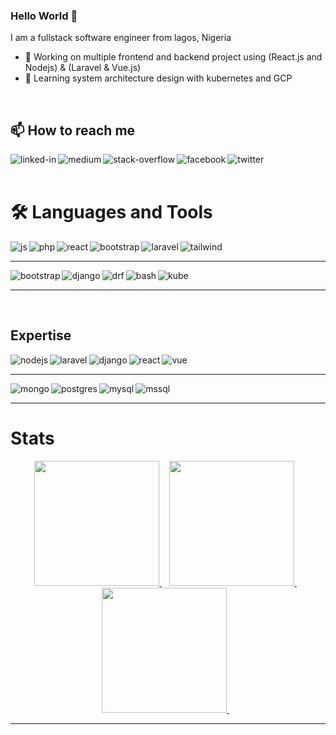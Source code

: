 ### Hello World 👋
I am a fullstack software engineer from lagos, Nigeria
- 🔭 Working on multiple frontend and backend project using (React.js and Nodejs) & (Laravel & Vue.js) 
- 🌱 Learning system architecture design with kubernetes and GCP
<br>

<!--
**Roymaniac/Roymaniac** is a ✨ _special_ ✨ repository because its `README.md` (this file) appears on your GitHub profile.

Here are some ideas to get you started:

- 👯 I’m looking to collaborate on ...
- 🤔 I’m looking for help with ...
- 💬 Ask me about ...
- 😄 Pronouns: ...
- ⚡ Fun fact: ...
-->

## 📫 How to reach me
[<img align="left" alt="linked-in" src="https://img.shields.io/badge/linkedin-%230077B5.svg?&style=for-the-badge&logo=linkedin&logoColor=white" />](https://www.linkedin.com/in/amolo-joseph/)
[<img align="left" alt="medium" src="https://img.shields.io/badge/medium-%2312100E.svg?&style=for-the-badge&logo=medium&logoColor=white" />](https://medium.com/@dev_roy)
[<img align="left" alt="stack-overflow" src="https://img.shields.io/badge/stack%20overflow-FE7A16?logo=stack-overflow&logoColor=white&style=for-the-badge" />](https://stackoverflow.com/users/19777303/roymaniac)
[<img align="left" alt="facebook" src="https://img.shields.io/badge/facebook-%231877F2.svg?&style=for-the-badge&logo=facebook&logoColor=white" />](https://web.facebook.com/awele.roy.II)
[<img align="left" alt="twitter" src="https://img.shields.io/badge/twitter-%231DA1F2.svg?&style=for-the-badge&logo=twitter&logoColor=white" />](https://twitter.com/Awele_roy)
<br>
<br>

# :hammer_and_wrench: Languages and Tools
<img align="left" alt="js" src="https://img.shields.io/badge/JavaScript-323330?style=for-the-badge&logo=javascript&logoColor=F7DF1E" />
<img align="left" alt="php" src="https://img.shields.io/badge/PHP-777BB4?style=for-the-badge&logo=php&logoColor=white" />
<img align="left" alt="react" src="https://img.shields.io/badge/Python-FFD43B?style=for-the-badge&logo=python&logoColor=blue" />
<img align="left" alt="bootstrap" src="https://img.shields.io/badge/TypeScript-007ACC?style=for-the-badge&logo=typescript&logoColor=white" />
<img align="left" alt="laravel" src="https://img.shields.io/badge/Laravel-FF2D20?style=for-the-badge&logo=laravel&logoColor=white" />
<img align="left" alt="tailwind" src="https://img.shields.io/badge/Tailwind_CSS-38B2AC?style=for-the-badge&logo=tailwind-css&logoColor=white" />
<br>
<hr>

<img align="left" alt="bootstrap" src="https://img.shields.io/badge/Bootstrap-563D7C?style=for-the-badge&logo=bootstrap&logoColor=white" />
<img align="left" alt="django" src="https://img.shields.io/badge/Django-092E20?style=for-the-badge&logo=django&logoColor=green" />  
<img align="left" alt="drf" src="https://img.shields.io/badge/django%20rest-ff1709?style=for-the-badge&logo=django&logoColor=white" />
<img align="left" alt="bash" src="https://img.shields.io/badge/Shell_Script-121011?style=for-the-badge&logo=gnu-bash&logoColor=white" />
<img align="left" alt="kube" src="https://img.shields.io/badge/kubernetes-326ce5.svg?&style=for-the-badge&logo=kubernetes&logoColor=white" />
<br>
<hr>
<br>

## Expertise
<img align="left" alt="nodejs" src="https://img.shields.io/badge/Express.js%20-%2343853D.svg?&style=for-the-badge&logo=node.js&logoColor=white" />
<img align="left" alt="laravel" src="https://img.shields.io/badge/Laravel-FF2D20?style=for-the-badge&logo=laravel&logoColor=white" />
<img align="left" alt="django" src="https://img.shields.io/badge/Django-092E20?style=for-the-badge&logo=django&logoColor=green" /> 
<img align="left" alt="react" src="https://img.shields.io/badge/React%20-%2320232a.svg?&style=for-the-badge&logo=react&logoColor=%2361DAFB" />
<img align="left" alt="vue" src="https://img.shields.io/badge/Vue-%23316192.svg?&style=for-the-badge&logo=vuedotjs&logoColor=green" />
<br>
<hr>
<img align="left" alt="mongo" src="https://img.shields.io/badge/MongoDB-4EA94B?style=for-the-badge&logo=mongodb&logoColor=white" />
<img align="left" alt="postgres" src="https://img.shields.io/badge/postgres-%23316192.svg?&style=for-the-badge&logo=postgresql&logoColor=white" />
<img align="left" alt="mysql" src="https://img.shields.io/badge/MySQL-005C84?style=for-the-badge&logo=mysql&logoColor=white" />
<img align="left" alt="mssql" src="https://img.shields.io/badge/Microsoft%20SQL%20Server-CC2927?logo=microsoftsqlserver&logoColor=fff&style=for-the-badge" />
<br>
<hr>

# Stats
<div align="center" dir="auto">
  <a href="https://github.com/mmpacker/github-readme-stats">
    <img height="200" src="https://github-readme-stats.vercel.app/api?username=roymaniac&amp;theme=dark&amp;show_icons=true" style="max-width: 100%;">
  </a>&nbsp;&nbsp;
  <a href="https://git.io/streak-stats">
    <img height="200" src="https://github-readme-streak-stats.herokuapp.com?user=roymaniac&amp;theme=dark" style="max-width: 50%;">
  </a>&nbsp;&nbsp;
  <a href="https://github.com/alexandresanlim/Badges4-README.md-Profile">
    <img height="200" src="https://github-readme-stats.vercel.app/api/top-langs/?username=roymaniac&amp;theme=dark" style="max-width: 50%;">
   </a>&nbsp;&nbsp;
</div>
<hr/>
